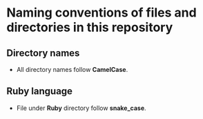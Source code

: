 # Naming conventions of files and directories in this repository

## Directory names
* All directory names follow **CamelCase**.

## Ruby language
* File under **Ruby** directory follow **snake_case**.